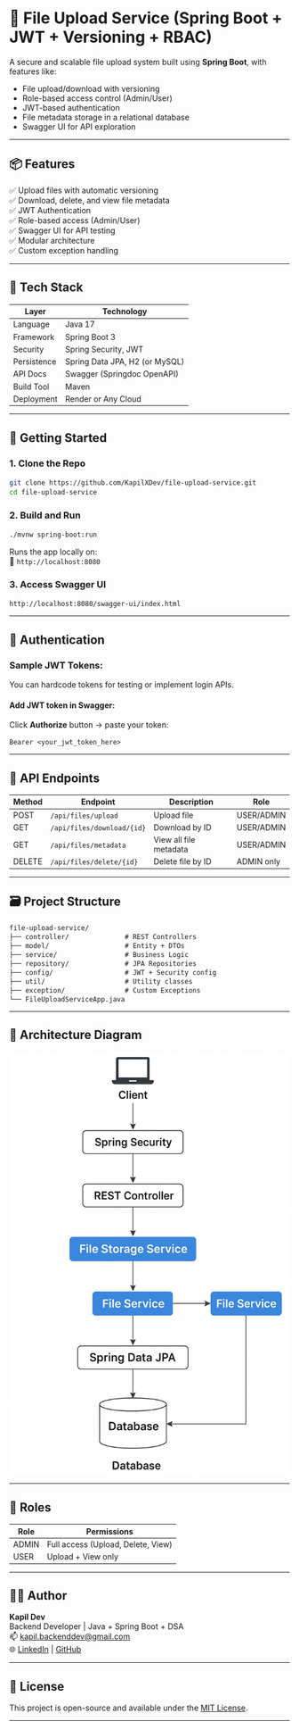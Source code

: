 # 📁 File Upload Service (Spring Boot + JWT + Versioning + RBAC)

A secure and scalable file upload system built using **Spring Boot**, with features like:
- File upload/download with versioning
- Role-based access control (Admin/User)
- JWT-based authentication
- File metadata storage in a relational database
- Swagger UI for API exploration

---

## 📦 Features

✅ Upload files with automatic versioning  
✅ Download, delete, and view file metadata  
✅ JWT Authentication  
✅ Role-based access (Admin/User)  
✅ Swagger UI for API testing  
✅ Modular architecture  
✅ Custom exception handling

---

## 🧠 Tech Stack

| Layer            | Technology                        |
|------------------|------------------------------------|
| Language         | Java 17                            |
| Framework        | Spring Boot 3                      |
| Security         | Spring Security, JWT               |
| Persistence      | Spring Data JPA, H2 (or MySQL)     |
| API Docs         | Swagger (Springdoc OpenAPI)        |
| Build Tool       | Maven                              |
| Deployment       | Render or Any Cloud                |

---

## 🚀 Getting Started

### 1. Clone the Repo

```bash
git clone https://github.com/KapilXDev/file-upload-service.git
cd file-upload-service
```

### 2. Build and Run

```bash
./mvnw spring-boot:run
```

Runs the app locally on:  
📍 `http://localhost:8080`

### 3. Access Swagger UI

```
http://localhost:8080/swagger-ui/index.html
```

---

## 🔐 Authentication

### Sample JWT Tokens:

You can hardcode tokens for testing or implement login APIs.

#### Add JWT token in Swagger:
Click **Authorize** button → paste your token:
```
Bearer <your_jwt_token_here>
```

---

## 🧪 API Endpoints

| Method | Endpoint                   | Description                 | Role      |
|--------|----------------------------|-----------------------------|-----------|
| POST   | `/api/files/upload`        | Upload file                 | USER/ADMIN |
| GET    | `/api/files/download/{id}` | Download by ID              | USER/ADMIN |
| GET    | `/api/files/metadata`      | View all file metadata      | USER/ADMIN |
| DELETE | `/api/files/delete/{id}`   | Delete file by ID           | ADMIN only |

---

## 🗃️ Project Structure

```
file-upload-service/
├── controller/              # REST Controllers
├── model/                   # Entity + DTOs
├── service/                 # Business Logic
├── repository/              # JPA Repositories
├── config/                  # JWT + Security config
├── util/                    # Utility classes
├── exception/               # Custom Exceptions
└── FileUploadServiceApp.java
```

---

## 🧱 Architecture Diagram

![Architecture](./assets/architecture.png)

---

## 🔐 Roles

| Role  | Permissions                      |
|-------|----------------------------------|
| ADMIN | Full access (Upload, Delete, View) |
| USER  | Upload + View only              |

---

## 🧑‍💻 Author

**Kapil Dev**  
Backend Developer | Java + Spring Boot + DSA  
📫 [kapil.backenddev@gmail.com](mailto:kapil.backenddev@gmail.com)  
🌐 [LinkedIn](https://www.linkedin.com/in/kapil-dev-6982ba144) | [GitHub](https://github.com/KapilXDev)

---

## 📄 License

This project is open-source and available under the [MIT License](LICENSE).

---
